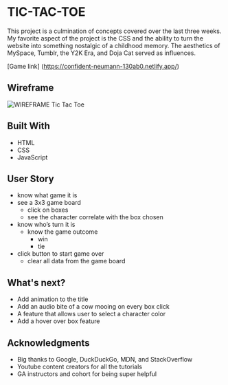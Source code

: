 # TIC-TAC-TOE

This project is a culmination of concepts covered over the last three weeks. My favorite aspect of the project is the CSS and the ability to turn the website into something nostalgic of a childhood memory. The aesthetics of MySpace, Tumblr, the Y2K Era, and Doja Cat served as influences.

[Game link] (https://confident-neumann-130ab0.netlify.app/)
## Wireframe

![WIREFRAME Tic Tac Toe](https://user-images.githubusercontent.com/77082461/147681768-a2d69396-de37-4aa7-b4d1-d896122416b1.png)


## Built With
* HTML
* CSS
* JavaScript

## User Story
* know what game it is
* see a 3x3 game board
    * click on boxes
    * see the character correlate with the box chosen
* know who’s turn it is
    * know the game outcome
        * win
        * tie
* click button to start game over
    * clear all data from the game board



## What's next?
* Add animation to the title
* Add an audio bite of a cow mooing on every box click
* A feature that allows user to select a character color
* Add a hover over box feature

## Acknowledgments

* Big thanks to Google, DuckDuckGo, MDN, and StackOverflow
* Youtube content creators for all the tutorials
* GA instructors and cohort for being super helpful